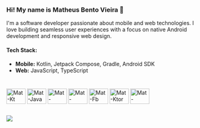 ### Hi! My name is Matheus Bento Vieira 🫡

I'm a software developer passionate about mobile and web technologies. I love building seamless user experiences with a focus on native Android development and responsive web design.

#### Tech Stack:

- **Mobile:** Kotlin, Jetpack Compose, Gradle, Android SDK
- **Web:** JavaScript, TypeScript


###

<div style="display: inline_block"><br>
  <img align="center" alt="Mat-Kt" height="40" width="50" src="https://cdn.jsdelivr.net/gh/devicons/devicon@latest/icons/kotlin/kotlin-original.svg"/>
  <img align="center" alt="Mat-Java" height="40" width="50" src="https://cdn.jsdelivr.net/gh/devicons/devicon@latest/icons/java/java-original.svg">
  <img align="center" alt="Mat-Android" height="40" width="50" <img src="https://cdn.jsdelivr.net/gh/devicons/devicon@latest/icons/androidstudio/androidstudio-original.svg"/>
  <img align="center" alt="Mat-Compose" height="40" width="50" src="https://cdn.jsdelivr.net/gh/devicons/devicon@latest/icons/jetpackcompose/jetpackcompose-original.svg">
  <img align="center" alt="Mat-Fb" height="40" width="50" src="https://cdn.jsdelivr.net/gh/devicons/devicon@latest/icons/firebase/firebase-plain.svg">
  <img align="center" alt="Mat-Ktor" height="40" width="50" src="https://cdn.jsdelivr.net/gh/devicons/devicon@latest/icons/ktor/ktor-original.svg">
  <img align="center" alt="Mat-MongoDb" height="40" width="50" src="https://cdn.jsdelivr.net/gh/devicons/devicon@latest/icons/mongodb/mongodb-original.svg">
</div> 

##

<a href="https://www.linkedin.com/in/-matheusbentovieira-softwaredeveloper-/" target="_blank"><img src="https://img.shields.io/badge/-LinkedIn-%230077B5?style=for-the-badge&logo=linkedin&logoColor=white" target="_blank"></a> 
